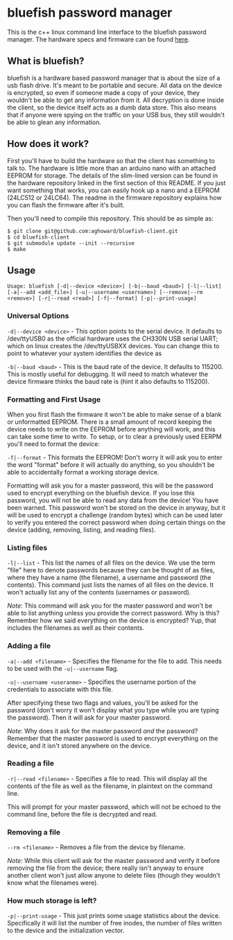 # bluefish password manager

This is the c++ linux command line interface to the bluefish password manager.
The hardware specs and firmware can be found
[here](https://github.com/aghoward/bluefish-firmware).


## What is bluefish?

bluefish is a hardware based password manager that is about the size of a usb
flash drive. It's meant to be portable and secure. All data on the device is
encrypted, so even if someone made a copy of your device, they wouldn't be able
to get any information from it. All decryption is done inside the client, so the
device itself acts as a dumb data store. This also means that if anyone were
spying on the traffic on your USB bus, they still wouldn't be able to glean any
information.


## How does it work?

First you'll have to build the hardware so that the client has something to talk
to. The hardware is little more than an arduino nano with an attached EEPROM for
storage. The details of the slim-lined version can be found in the hardware
repository linked in the first section of this README. If you just want
something that works, you can easily hook up a nano and a EEPROM (24LC512 or
24LC64). The readme in the firmware repository explains how you can flash the
firmware after it's built.

Then you'll need to compile this repository. This should be as simple as:

```
$ git clone git@github.com:aghoward/bluefish-client.git
$ cd bluefish-client
$ git submodule update --init --recursive
$ make
```


## Usage

```
Usage: bluefish [-d|--device <device>] [-b|--baud <baud>] [-l|--list] [-a|--add <add_file>] [-u|--username <username>] [--remove|--rm <remove>] [-r|--read <read>] [-f|--format] [-p|--print-usage]
```


### Universal Options

`-d|--device <device>` - This option points to the serial device. It defaults to
/dev/ttyUSB0 as the official hardware uses the CH330N USB serial UART; which on
linux creates the /dev/ttyUSBXX devices. You can change this to point to
whatever your system identifies the device as

`-b|--baud <baud>` - This is the baud rate of the device. It defaults to 115200.
This is mostly useful for debugging. It will need to match whatever the device
firmware thinks the baud rate is (hint it also defaults to 115200).


### Formatting and First Usage

When you first flash the firmware it won't be able to make sense of a blank or
unformatted EEPROM. There is a small amount of record keeping the device needs
to write on the EEPROM before anything will work, and this can take some time to
write. To setup, or to clear a previously used EERPM you'll need to format the
device:

`-f|--format` - This formats the EEPROM! Don't worry it will ask you to enter
the word "format" before it will actually do anything, so you shouldn't be able
to accidentally format a working storage device.

Formatting will ask you for a master password, this will be the password used to
encrypt everything on the bluefish device. If you lose this password, you will
not be able to read any data from the device! You have been warned. This
password won't be stored on the device in anyway, but it will be used to encrypt
a challenge (random bytes) which can be used later to verify you entered the
correct password when doing certain things on the device (adding, removing,
listing, and reading files).


### Listing files

`-l|--list` - This list the names of all files on the device. We use the term
"file" here to denote passwords because they can be thought of as files, where
they have a name (the filename), a username and password (the contents). This
command just lists the names of all files on the device. It won't actually list
any of the contents (usernames or password).

*Note*: This command will ask you for the master password and won't be able to
list anything unless you provide the correct password. Why is this? Remember how
we said everything on the device is encrypted? Yup, that includes the filenames
as well as their contents.


### Adding a file

`-a|--add <filename>` - Specifies the filename for the file to add. This needs
to be used with the `-u|--username` flag.

`-u|--username <useranme>` - Specifies the username portion of the credentials
to associate with this file.

After specifying these two flags and values, you'll be asked for the password
(don't worry it won't display what you type while you are typing the password).
Then it will ask for your master password.

*Note*: Why does it ask for the master password _and_ the password? Remember
that the master password is used to encrypt everything on the device, and it
isn't stored anywhere on the device.


### Reading a file

`-r|--read <filename>` - Specifies a file to read. This will display all the
contents of the file as well as the filename, in plaintext on the command line.

This will prompt for your master password, which will not be echoed to the
command line, before the file is decrypted and read.


### Removing a file


`--rm <filename>` - Removes a file from the device by filename.

*Note*: While this client will ask for the master password and verify it before
removing the file from the device; there really isn't anyway to ensure another
client won't just allow anyone to delete files (though they wouldn't know what
the filenames were).


### How much storage is left?

`-p|--print-usage` - This just prints some usage statistics about the device.
Specifically it will list the number of free inodes, the number of files written
to the device and the initialization vector.
